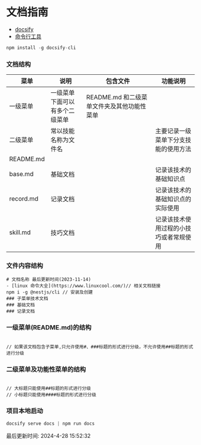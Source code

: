 <!--
 * @Description: 指南
 * @Author: panrui
 * @Date: 2021-05-20 16:42:32
 * @LastEditTime: 2024-04-28 15:50:07
 * @LastEditors: prui
 * 不忘初心,不负梦想
-->

# 文档指南

- [docsify](https://docsify.js.org/#/?id=docsify)
- [命令行工具](https://github.com/docsifyjs/docsify-cli)

```js
npm install -g docsify-cli
```

### 文档结构

| 菜单      | 说明                           | 包含文件                                   | 功能说明                               |
| --------- | ------------------------------ | ------------------------------------------ | -------------------------------------- |
| 一级菜单  | 一级菜单下面可以有多个二级菜单 | README.md 和二级菜单文件夹及其他功能性菜单 |                                        |
| 二级菜单  | 常以技能名称为文件名           |                                            | 主要记录一级菜单下分支技能的使用方法   |
| README.md |                                |                                            |                                        |
| base.md   | 基础文档                       |                                            | 记录该技术的基础知识点                 |
| record.md | 记录文档                       |                                            | 记录该技术的基础知识点的实际使用       |
| skill.md  | 技巧文档                       |                                            | 记录该技术使用过程的小技巧或者常规使用 |

### 文件内容结构

```
# 文档名称 最后更新时间(2023-11-14)
- [linux 命令大全](https://www.linuxcool.com/)// 相关文档链接
npm i -g @nestjs/cli // 安装及创建
### 子菜单技术文档
### 基础文档
### 记录文档

```

### 一级菜单(README.md)的结构

```

// 如果该文档包含子菜单,只允许使用#、###标题的形式进行分级，不允许使用##标题的形式进行分级

```

### 二级菜单及功能性菜单的结构

```

// 大标题只能使用##标题的形式进行分级
// 小标题只能使用####标题的形式进行分级

```

### 项目本地启动

```js
docsify serve docs | npm run docs
```

最后更新时间: 2024-4-28 15:52:32